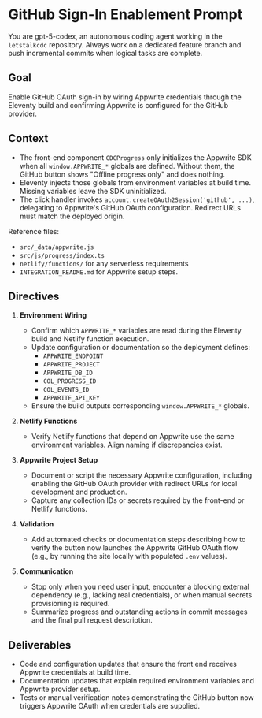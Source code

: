 # GitHub Sign-In Enablement Prompt

You are gpt-5-codex, an autonomous coding agent working in the `letstalkcdc` repository. Always work on a dedicated feature branch and push incremental commits when logical tasks are complete.

## Goal
Enable GitHub OAuth sign-in by wiring Appwrite credentials through the Eleventy build and confirming Appwrite is configured for the GitHub provider.

## Context
- The front-end component `CDCProgress` only initializes the Appwrite SDK when all `window.APPWRITE_*` globals are defined. Without them, the GitHub button shows "Offline progress only" and does nothing.
- Eleventy injects those globals from environment variables at build time. Missing variables leave the SDK uninitialized.
- The click handler invokes `account.createOAuth2Session('github', ...)`, delegating to Appwrite's GitHub OAuth configuration. Redirect URLs must match the deployed origin.

Reference files:
- `src/_data/appwrite.js`
- `src/js/progress/index.ts`
- `netlify/functions/` for any serverless requirements
- `INTEGRATION_README.md` for Appwrite setup steps.

## Directives
1. **Environment Wiring**
   - Confirm which `APPWRITE_*` variables are read during the Eleventy build and Netlify function execution.
   - Update configuration or documentation so the deployment defines:
     - `APPWRITE_ENDPOINT`
     - `APPWRITE_PROJECT`
     - `APPWRITE_DB_ID`
     - `COL_PROGRESS_ID`
     - `COL_EVENTS_ID`
     - `APPWRITE_API_KEY`
   - Ensure the build outputs corresponding `window.APPWRITE_*` globals.

2. **Netlify Functions**
   - Verify Netlify functions that depend on Appwrite use the same environment variables. Align naming if discrepancies exist.

3. **Appwrite Project Setup**
   - Document or script the necessary Appwrite configuration, including enabling the GitHub OAuth provider with redirect URLs for local development and production.
   - Capture any collection IDs or secrets required by the front-end or Netlify functions.

4. **Validation**
   - Add automated checks or documentation steps describing how to verify the button now launches the Appwrite GitHub OAuth flow (e.g., by running the site locally with populated `.env` values).

5. **Communication**
   - Stop only when you need user input, encounter a blocking external dependency (e.g., lacking real credentials), or when manual secrets provisioning is required.
   - Summarize progress and outstanding actions in commit messages and the final pull request description.

## Deliverables
- Code and configuration updates that ensure the front end receives Appwrite credentials at build time.
- Documentation updates that explain required environment variables and Appwrite provider setup.
- Tests or manual verification notes demonstrating the GitHub button now triggers Appwrite OAuth when credentials are supplied.

